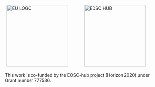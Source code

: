 <div class="row" style="display:flex">
  <div class="column" style="flex:50%;padding: 5px">
	<img src="https://www.egi.eu/wp-content/uploads/2020/01/eu-logo.jpeg" alt="EU LOGO" height="200"> 
  </div>
  <div class="column" style="flex:50%;padding: 5px">
	<img src="https://www.egi.eu/wp-content/uploads/2020/01/eosc-hub-v-web.png"  alt="EOSC HUB" height="200"> 
  </div>
</div>

This work is co-funded by the EOSC-hub project (Horizon 2020) under Grant number 777536.  
